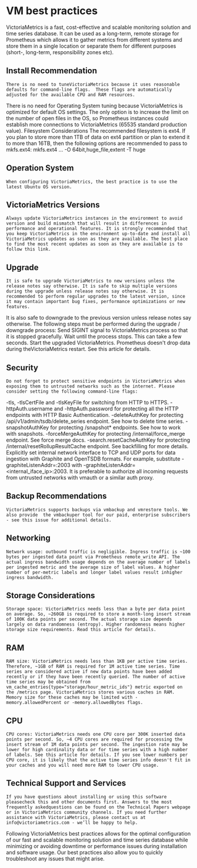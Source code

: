 # VM best practices 


VictoriaMetrics is a fast, cost-effective and scalable monitoring solution and time series database. It can be used as a long-term, remote storage for Prometheus which allows it to gather metrics from different systems and store them in a single location or separate them for different purposes (short-, long-term, responsibility zones etc). 

## Install Recommendation
	There is no need to tuneVictoriaMetrics because it uses reasonable defaults for command-line flags.  These flags are automatically adjusted for the available CPU and RAM resources.
 There is no need for Operating System tuning because VictoriaMetrics is optimized for default OS settings. The only option is to increase the limit on the number of open files in the OS, so Prometheus instances could establish more connections to VictoriaMetrics (65535 standard production value).
 Filesystem Considerations 
 The recommended filesystem is ext4. If you plan to store more than 1TB of data on ext4 partition or plan to extend it to more than 16TB, then the following options are recommended to pass to mkfs.ext4:
 mkfs.ext4 ... -O 64bit,huge_file,extent -T huge

## Operation System 
	When configuring VictoriaMetrics, the best practice is to use the latest Ubuntu OS version. 

## VictoriaMetrics Versions 
	Always update VictoriaMetrics instances in the environment to avoid version and build mismatch that will result in differences in performance and operational features. It is strongly recommended that you keep VictoriaMetrics in the environment up-to-date and install all VictoriaMetrics updates as soon as they are available. The best place to find the most recent updates as soon as they are available is to follow this link.

## Upgrade
	It is safe to upgrade VictoriaMetrics to new versions unless the release notes say otherwise. It is safe to skip multiple versions during the upgrade unless release notes say otherwise. It is recommended to perform regular upgrades to the latest version, since it may contain important bug fixes, performance optimizations or new features.
 It is also safe to downgrade to the previous version unless release notes say otherwise.
 The following steps must be performed during the upgrade / downgrade process:
 Send SIGINT signal to VictoriaMetrics process so that it is stopped gracefully.
 Wait until the process stops. This can take a few seconds.
 Start the upgraded VictoriaMetrics.
 Prometheus doesn't drop data during theVictoriaMetrics restart. See this article for details.
 
## Security
	Do not forget to protect sensitive endpoints in VictoriaMetrics when exposing them to untrusted networks such as the internet. Please consider setting the following command-line flags:
 -tls, -tlsCertFile and -tlsKeyFile for switching from HTTP to HTTPS.
 -httpAuth.username and -httpAuth.password for protecting all the HTTP endpoints with HTTP Basic Authentication.
 -deleteAuthKey for protecting /api/v1/admin/tsdb/delete_series endpoint. See how to delete time series.
 -snapshotAuthKey for protecting /snapshot* endpoints. See how to work with snapshots.
 -forceMergeAuthKey for protecting /internal/force_merge endpoint. See force merge docs.
 -search.resetCacheAuthKey for protecting /internal/resetRollupResultCache endpoint. See backfilling for more details.
	Explicitly set internal network interface to TCP and UDP ports for data ingestion with Graphite and OpenTSDB formats. For example, substitute -graphiteListenAddr=:2003 with -graphiteListenAddr=<internal_iface_ip>:2003.
 It is preferable to authorize all  incoming requests from untrusted networks with vmauth or a similar auth proxy.

## Backup Recommendations 
	VictoriaMetrics supports backups via vmbackup and vmrestore tools. We also provide  the vmbackuper tool for our paid, enterprise subscribers - see this issue for additional details. 

## Networking 
	Network usage: outbound traffic is negligible. Ingress traffic is ~100 bytes per ingested data point via Prometheus remote_write API. The actual ingress bandwidth usage depends on the average number of labels per ingested metric and the average size of label values. A higher number of per-metric labels and longer label values result inhigher ingress bandwidth.

## Storage Considerations 
	Storage space: VictoriaMetrics needs less than a byte per data point on average. So, ~260GB is required to store a month-long insert stream of 100K data points per second. The actual storage size depends largely on data randomness (entropy). Higher randomness means higher storage size requirements. Read this article for details.

## RAM  
	RAM size: VictoriaMetrics needs less than 1KB per active time series. Therefore, ~1GB of RAM is required for 1M active time series. Time series are considered active if new data points have been added recently or if they have been recently queried. The number of active time series may be obtained from vm_cache_entries{type="storage/hour_metric_ids"} metric exported on the /metrics page. VictoriaMetrics stores various caches in RAM. Memory size for these caches may be limited with -memory.allowedPercent or -memory.allowedBytes flags.

## CPU
	CPU cores: VictoriaMetrics needs one CPU core per 300K inserted data points per second. So, ~4 CPU cores are required for processing the insert stream of 1M data points per second. The ingestion rate may be lower for high cardinality data or for time series with a high number of labels. See this article for details. If you see lower numbers per CPU core, it is likely that the active time series info doesn't fit in your caches and you will need more RAM to lower CPU usage.
 
## Technical Support and Services
	If you have questions about installing or using this software pleasecheck this and other documents first. Answers to the most frequently askedquestions can be found on the Technical Papers webpage or in VictoriaMetrics community channels. If you need further assistance with VictoriaMetrics, please contact us at info@victoriametrics.com - we’ll be happy to help.

Following VictoriaMetrics best practices allows for the optimal configuration of our fast and scalable monitoring solution and time series database while minimizing or avoiding downtime or performance issues during installation and software usage. Our best practices also allow you to quickly troubleshoot any issues that might arise. 


